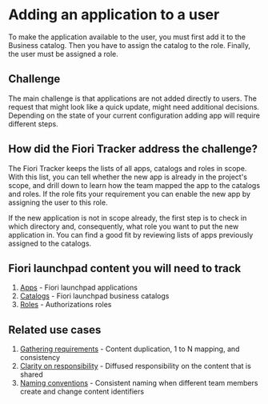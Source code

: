 # Adding an application to a user

To make the application available to the user, you must first add it to the Business catalog. Then you have to assign the catalog to the role. Finally, the user must be assigned a role. 

## Challenge

The main challenge is that applications are not added directly to users. The request that might look like a quick update, might need additional decisions. Depending on the state of your current configuration adding app will require different steps. 

## How did the Fiori Tracker address the challenge?

The Fiori Tracker keeps the lists of all apps, catalogs and roles in scope. With this list, you can tell whether the new app is already in the project's scope, and drill down to learn how the team mapped the app to the catalogs and roles. If the role fits your requirement you can enable the new app by assigning the user to this role.

If the new application is not in scope already, the first step is to check in which directory and, consequently, what role you want to put the new application in. You can find a good fit by reviewing lists of apps previously assigned to the catalogs.

## Fiori launchpad content you will need to track

1. [Apps](../../tracked/SPS03/apps.md) - Fiori launchpad applications  
2. [Catalogs](../../tracked/SPS03/cats.md) - Fiori launchpad business catalogs
3. [Roles](../../tracked/SPS03/roles.md) - Authorizations roles 


## Related use cases

1. [Gathering requirements](requirements-gathering.md) - Content duplication, 1 to N mapping, and consistency   
2. [Clarity on responsibility](clarity-on-resp.md) - Diffused responsibility on the content that is shared 
2. [Naming conventions](naming.md) - Consistent naming when different team members create and change content identifiers